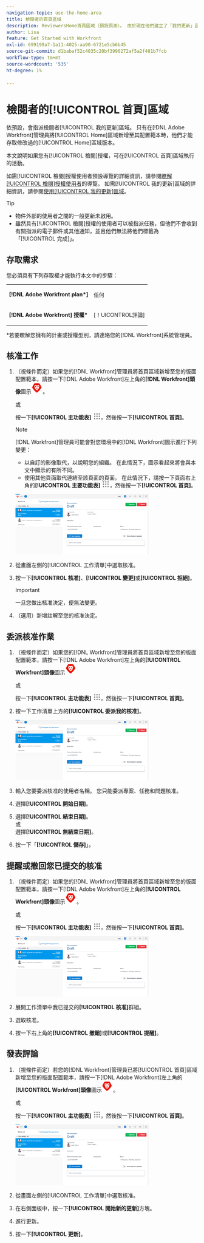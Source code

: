 ```yaml
---
navigation-topic: use-the-home-area
title: 檢閱者的首頁區域
description: ReviewersHome首頁區域（預設頁面）。 由於現在他們建立了「我的更新」區域，這是他們的新預設值，不確定這是否還有更多保留意義。 「我的更新」文章就是從這個文章連結的，就在頂端。)
author: Lisa
feature: Get Started with Workfront
exl-id: 699199a7-1a11-4025-aa90-6721e5cb6b45
source-git-commit: d1babaf52c4035c20bf3990272af5a2f401b7fcb
workflow-type: tm+mt
source-wordcount: '535'
ht-degree: 1%

---
```


# 檢閱者的[!UICONTROL 首頁]區域

<!--
<p data-mc-conditions="QuicksilverOrClassic.Draft mode">(NOTE: from Alina: not sure if we should still keep this one or not. In the past, Reviewers had a limited "Home" area which was their default page. Since now they created a "My Updates" area which is their new default, not sure if this makes much sense to still keep. The "My Updates" article is linked from this one, right at the top.)</p>
-->

依預設，會指派檢閱者[!UICONTROL 我的更新]區域。 只有在[!DNL Adobe Workfront]管理員將[!UICONTROL Home]區域新增至其配置範本時，他們才能存取修改過的[!UICONTROL Home]區域版本。

本文說明如果您有[!UICONTROL 檢閱]授權，可在[!UICONTROL 首頁]區域執行的活動。

如需[!UICONTROL 檢閱]授權使用者預設導覽的詳細資訊，請參閱[瞭解[!UICONTROL 檢閱]授權使用者](../../../workfront-basics/navigate-workfront/workfront-navigation/reviewer-global-navigation-bar.md)的導覽。 如需[!UICONTROL 我的更新]區域的詳細資訊，請參閱[使用[!UICONTROL 我的更新]區域](../../../workfront-basics/using-home/using-the-home-area/my-updates-area.md)。

>[!TIP]
>
>* 物件外部的使用者之間的一般更新未啟用。
>* 雖然具有[!UICONTROL 檢閱]授權的使用者可以被指派任務，但他們不會收到有關指派的電子郵件或其他通知，並且他們無法將他們標籤為「[!UICONTROL 完成]」。
>



## 存取需求

您必須具有下列存取權才能執行本文中的步驟：

<table style="table-layout:auto"> 
 <col> 
 </col> 
 <col> 
 </col> 
 <tbody> 
  <tr> 
   <td role="rowheader"><strong>[!DNL Adobe Workfront plan*]</strong></td> 
   <td> <p>任何</p> </td> 
  </tr> 
  <tr> 
   <td role="rowheader"><strong>[!DNL Adobe Workfront] 授權*</strong></td> 
   <td> <p>[！UICONTROL評論] </p> </td> 
  </tr> 
 </tbody> 
</table>

&#42;若要瞭解您擁有的計畫或授權型別，請連絡您的[!DNL Workfront]系統管理員。

## 核准工作

1. （視條件而定）如果您的[!DNL Workfront]管理員將首頁區域新增至您的版面配置範本，請按一下[!DNL Adobe Workfront]左上角的&#x200B;**[!DNL Workfront]頭像**&#x200B;圖示![](assets/home-icon-30x29.png)。

   或

   按一下&#x200B;**[!UICONTROL 主功能表]** ![](assets/main-menu-icon.png)，然後按一下&#x200B;**[!UICONTROL 首頁]**。

   >[!NOTE]
   >
   >[!DNL Workfront]管理員可能會對您環境中的[!DNL Workfront]圖示進行下列變更：
   >
   >   
   >   
   >   * 以自訂的影像取代，以說明您的組織。 在此情況下，圖示看起來將會與本文中顯示的有所不同。
   >   * 使用其他頁面取代連結至該頁面的頁面。 在此情況下，請按一下頁面右上角的&#x200B;**[!UICONTROL 主要功能表]** ![](assets/main-menu-icon.png)，然後按一下&#x200B;**[!UICONTROL 首頁]**。


   ![](assets/home-for-reviewers-adobe-350x159.png)

1. 從畫面左側的[!UICONTROL 工作清單]中選取核准。
1. 按一下&#x200B;**[!UICONTROL 核准]**、**[!UICONTROL 變更]**&#x200B;或&#x200B;**[!UICONTROL 拒絕]**。

   >[!IMPORTANT]
   >
   >一旦您做出核准決定，便無法變更。

1. （選用）新增註解至您的核准決定。

## 委派核准作業

1. （視條件而定）如果您的[!DNL Workfront]管理員將首頁區域新增至您的版面配置範本，請按一下[!DNL Adobe Workfront]左上角的&#x200B;**[!UICONTROL Workfront]頭像**&#x200B;圖示![](assets/home-icon-30x29.png)

   或

   按一下&#x200B;**[!UICONTROL 主功能表]** ![](assets/main-menu-icon.png)，然後按一下&#x200B;**[!UICONTROL 首頁]**。

1. 按一下工作清單上方的&#x200B;**[!UICONTROL 委派我的核准]**。

   ![](assets/home-for-reviewers-adobe-350x159.png)

1. 輸入您要委派核准的使用者名稱。 您只能委派專案、任務和問題核准。
1. 選擇&#x200B;**[!UICONTROL 開始日期]**。
1. 選擇&#x200B;**[!UICONTROL 結束日期]**。\
   或\
   選擇&#x200B;**[!UICONTROL 無結束日期]**。

1. 按一下「**[!UICONTROL 儲存]**」。

## 提醒或撤回您已提交的核准

1. （視條件而定）如果您的[!DNL Workfront]管理員將首頁區域新增至您的版面配置範本，請按一下[!DNL Adobe Workfront]左上角的&#x200B;**[!UICONTROL Workfront]頭像**&#x200B;圖示![](assets/home-icon-30x29.png)。

   或

   按一下&#x200B;**[!UICONTROL 主功能表]** ![](assets/main-menu-icon.png)，然後按一下&#x200B;**[!UICONTROL 首頁]**。

   ![](assets/home-for-reviewers-adobe-350x159.png)

1. 展開工作清單中我已提交的&#x200B;**[!UICONTROL 核准]**&#x200B;群組。
1. 選取核准。
1. 按一下右上角的&#x200B;**[!UICONTROL 撤銷]**&#x200B;或&#x200B;**[!UICONTROL 提醒]**。

## 發表評論

1. （視條件而定）若您的[!DNL Workfront]管理員已將[!UICONTROL 首頁]區域新增至您的版面配置範本，請按一下[!DNL Adobe Workfront]左上角的&#x200B;**[!UICONTROL Workfront]頭像**&#x200B;圖示![](assets/home-icon-30x29.png)。

   或

   按一下&#x200B;**[!UICONTROL 主功能表]** ![](assets/main-menu-icon.png)，然後按一下&#x200B;**[!UICONTROL 首頁]**。

   ![](assets/home-for-reviewers-adobe-350x159.png)

1. 從畫面左側的[!UICONTROL 工作清單]中選取核准。
1. 在右側面板中，按一下&#x200B;**[!UICONTROL 開始新的更新]**&#x200B;方塊。
1. 進行更新。
1. 按一下&#x200B;**[!UICONTROL 更新]**。


